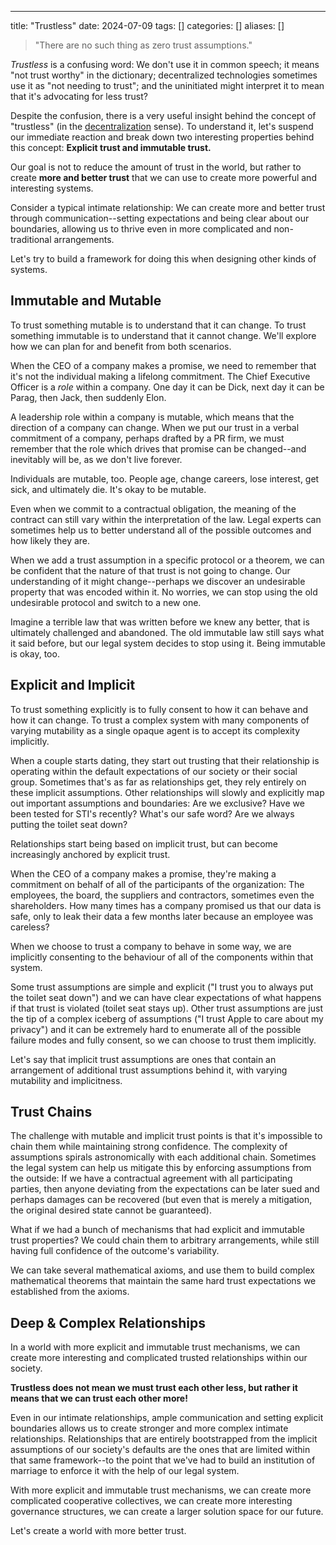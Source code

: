 ---
title: "Trustless"
date: 2024-07-09
tags: []
categories: []
aliases: []

> "There are no such thing as zero trust assumptions."

_Trustless_ is a confusing word: We don't use it in common speech; it means "not trust worthy" in the dictionary; decentralized technologies sometimes use it as "not needing to trust"; and the uninitiated might interpret it to mean that it's advocating for less trust?

Despite the confusion, there is a very useful insight behind the concept of "trustless" (in the [decentralization](https://shazow.net/posts/decentralization) sense). To understand it, let's suspend our immediate reaction and break down two interesting properties behind this concept: **Explicit trust and immutable trust.**

Our goal is not to reduce the amount of trust in the world, but rather to create **more and better trust** that we can use to create more powerful and interesting systems.

Consider a typical intimate relationship: We can create more and better trust through communication--setting expectations and being clear about our boundaries, allowing us to thrive even in more complicated and non-traditional arrangements.

Let's try to build a framework for doing this when designing other kinds of systems.

## Immutable and Mutable

To trust something mutable is to understand that it can change. To trust something immutable is to understand that it cannot change. We'll explore how we can plan for and benefit from both scenarios.

When the CEO of a company makes a promise, we need to remember that it's not the individual making a lifelong commitment. The Chief Executive Officer is a _role_ within a company. One day it can be Dick, next day it can be Parag, then Jack, then suddenly Elon.

A leadership role within a company is mutable, which means that the direction of a company can change. When we put our trust in a verbal commitment of a company, perhaps drafted by a PR firm, we must remember that the role which drives that promise can be changed--and inevitably will be, as we don't live forever.

Individuals are mutable, too. People age, change careers, lose interest, get sick, and ultimately die. It's okay to be mutable.

Even when we commit to a contractual obligation, the meaning of the contract can still vary within the interpretation of the law. Legal experts can sometimes help us to better understand all of the possible outcomes and how likely they are.

When we add a trust assumption in a specific protocol or a theorem, we can be confident that the nature of that trust is not going to change. Our understanding of it might change--perhaps we discover an undesirable property that was encoded within it. No worries, we can stop using the old undesirable protocol and switch to a new one.

Imagine a terrible law that was written before we knew any better, that is ultimately challenged and abandoned. The old immutable law still says what it said before, but our legal system decides to stop using it. Being immutable is okay, too.

## Explicit and Implicit

To trust something explicitly is to fully consent to how it can behave and how it can change. To trust a complex system with many components of varying mutability as a single opaque agent is to accept its complexity implicitly.

When a couple starts dating, they start out trusting that their relationship is operating within the default expectations of our society or their social group. Sometimes that's as far as relationships get, they rely entirely on these implicit assumptions. Other relationships will slowly and explicitly map out important assumptions and boundaries: Are we exclusive? Have we been tested for STI's recently? What's our safe word? Are we always putting the toilet seat down?

Relationships start being based on implicit trust, but can become increasingly anchored by explicit trust.

When the CEO of a company makes a promise, they're making a commitment on behalf of all of the participants of the organization: The employees, the board, the suppliers and contractors, sometimes even the shareholders. How many times has a company promised us that our data is safe, only to leak their data a few months later because an employee was careless?

When we choose to trust a company to behave in some way, we are implicitly consenting to the behaviour of all of the components within that system.

Some trust assumptions are simple and explicit ("I trust you to always put the toilet seat down") and we can have clear expectations of what happens if that trust is violated (toilet seat stays up). Other trust assumptions are just the tip of a complex iceberg of assumptions ("I trust Apple to care about my privacy") and it can be extremely hard to enumerate all of the possible failure modes and fully consent, so we can choose to trust them implicitly.

Let's say that implicit trust assumptions are ones that contain an arrangement of additional trust assumptions behind it, with varying mutability and implicitness.

## Trust Chains

The challenge with mutable and implicit trust points is that it's impossible to chain them while maintaining strong confidence. The complexity of assumptions spirals astronomically with each additional chain. Sometimes the legal system can help us mitigate this by enforcing assumptions from the outside: If we have a contractual agreement with all participating parties, then anyone deviating from the expectations can be later sued and perhaps damages can be recovered (but even that is merely a mitigation, the original desired state cannot be guaranteed).

What if we had a bunch of mechanisms that had explicit and immutable trust properties? We could chain them to arbitrary arrangements, while still having full confidence of the outcome's variability.

We can take several mathematical axioms, and use them to build complex mathematical theorems that maintain the same hard trust expectations we established from the axioms.

## Deep & Complex Relationships

In a world with more explicit and immutable trust mechanisms, we can create more interesting and complicated trusted relationships within our society.

**Trustless does not mean we must trust each other less, but rather it means that we can trust each other more!**

Even in our intimate relationships, ample communication and setting explicit boundaries allows us to create stronger and more complex intimate relationships. Relationships that are entirely bootstrapped from the implicit assumptions of our society's defaults are the ones that are limited within that same framework--to the point that we've had to build an institution of marriage to enforce it with the help of our legal system.

With more explicit and immutable trust mechanisms, we can create more complicated cooperative collectives, we can create more interesting governance structures, we can create a larger solution space for our future.

Let's create a world with more better trust.
